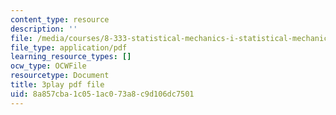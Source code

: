 ```yaml
---
content_type: resource
description: ''
file: /media/courses/8-333-statistical-mechanics-i-statistical-mechanics-of-particles-fall-2013/8a857cba1c051ac073a8c9d106dc7501_l2Q31eoy_rY.pdf
file_type: application/pdf
learning_resource_types: []
ocw_type: OCWFile
resourcetype: Document
title: 3play pdf file
uid: 8a857cba-1c05-1ac0-73a8-c9d106dc7501
---
```

